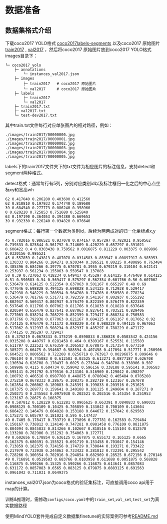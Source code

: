 # 数据准备

## 数据集格式介绍

下载coco2017 YOLO格式 [coco2017labels-segments](https://github.com/ultralytics/yolov5/releases/download/v1.0/coco2017labels-segments.zip) 以及coco2017 原始图片 [train2017](http://images.cocodataset.org/zips/train2017.zip) , [val2017](http://images.cocodataset.org/zips/val2017.zip) ，然后将coco2017 原始图片放到coco2017 YOLO格式 images目录下：
```
└─ coco2017_yolo
    ├─ annotations
        └─ instances_val2017.json
    ├─ images
        ├─ train2017   # coco2017 原始图片
        └─ val2017     # coco2017 原始图片
    ├─ labels
        ├─ train2017
        └─ val2017
    ├─ train2017.txt
    ├─ val2017.txt
    └─ test-dev2017.txt
```
其中train.txt文件每行对应单张图片的相对路径，例如：
```
./images/train2017/00000000.jpg
./images/train2017/00000001.jpg
./images/train2017/00000002.jpg
./images/train2017/00000003.jpg
./images/train2017/00000004.jpg
./images/train2017/00000005.jpg
```
labels下的train2017文件夹下的txt文件为相应图片的标注信息，支持detect和segment两种格式。

detect格式：通常每行有5列，分别对应类别id以及标注框归一化之后的中心点坐标xy和宽高wh
```
62 0.417040 0.206280 0.403600 0.412560
62 0.818810 0.197933 0.174740 0.189680
39 0.684540 0.277773 0.086240 0.358960
0 0.620220 0.725853 0.751680 0.525840
63 0.197190 0.364053 0.394380 0.669653
39 0.932330 0.226240 0.034820 0.076640
```
segment格式：每行第一个数据为类别id，后续为两两成对的归一化坐标点x,y

```
45 0.782016 0.986521 0.937078 0.874167 0.957297 0.782021 0.950562 0.739333 0.825844 0.561792 0.714609 0.420229 0.657297 0.391021 0.608422 0.4 0.0303438 0.750562 0.0016875 0.811229 0.003375 0.889896 0.0320156 0.986521
45 0.557859 0.143813 0.487078 0.0314583 0.859547 0.00897917 0.985953 0.130333 0.984266 0.184271 0.930344 0.386521 0.80225 0.480896 0.763484 0.485396 0.684266 0.39775 0.670781 0.3955 0.679219 0.310104 0.642141 0.253937 0.561234 0.155063 0.559547 0.137083
50 0.39 0.727063 0.418234 0.649417 0.455297 0.614125 0.476469 0.614125 0.51 0.590583 0.54 0.569417 0.575297 0.562354 0.601766 0.56 0.607062 0.536479 0.614125 0.522354 0.637063 0.501167 0.665297 0.48 0.69 0.477646 0.698828 0.494125 0.698828 0.534125 0.712938 0.529417 0.742938 0.548229 0.760594 0.564708 0.774703 0.550583 0.778234 0.536479 0.781766 0.531771 0.792359 0.541167 0.802937 0.555292 0.802937 0.569417 0.802937 0.576479 0.822359 0.576479 0.822359 0.597646 0.811766 0.607062 0.811766 0.618833 0.818828 0.637646 0.820594 0.656479 0.827641 0.687063 0.827641 0.703521 0.829406 0.727063 0.838234 0.708229 0.852359 0.729417 0.868234 0.750583 0.871766 0.792938 0.877063 0.821167 0.884125 0.861167 0.817062 0.92 0.734125 0.976479 0.711172 0.988229 0.48 0.988229 0.494125 0.967063 0.517062 0.912937 0.508234 0.832937 0.485297 0.788229 0.471172 0.774125 0.395297 0.729417
45 0.375219 0.0678333 0.375219 0.0590833 0.386828 0.0503542 0.424156 0.0315208 0.440797 0.0281458 0.464 0.0389167 0.525531 0.115583 0.611797 0.222521 0.676359 0.306583 0.678875 0.317354 0.677359 0.385271 0.66475 0.394687 0.588594 0.407458 0.417094 0.517771 0.280906 0.604521 0.0806562 0.722208 0.0256719 0.763917 0.00296875 0.809646 0 0.786104 0 0.745083 0 0.612583 0.03525 0.613271 0.0877187 0.626708 0.130594 0.626708 0.170437 0.6025 0.273844 0.548708 0.338906 0.507 0.509906 0.4115 0.604734 0.359042 0.596156 0.338188 0.595141 0.306583 0.595141 0.291792 0.579516 0.213104 0.516969 0.129042 0.498297 0.100792 0.466516 0.0987708 0.448875 0.0786042 0.405484 0.0705208 0.375219 0.0678333 0.28675 0.108375 0.282719 0.123167 0.267078 0.162854 0.266062 0.189083 0.245391 0.199833 0.203516 0.251625 0.187375 0.269771 0.159641 0.240188 0.101125 0.249604 0 0.287271 0 0.250271 0 0.245563 0.0975938 0.202521 0.203516 0.145354 0.251953 0.123167 0.28675 0.108375
49 0.587812 0.128229 0.612281 0.0965625 0.663391 0.0840833 0.690031 0.0908125 0.700109 0.10425 0.705859 0.133042 0.700109 0.143604 0.686422 0.146479 0.664828 0.153188 0.644672 0.157042 0.629563 0.175271 0.605797 0.181021 0.595 0.147437
49 0.7405 0.178417 0.733719 0.173896 0.727781 0.162583 0.729484 0.150167 0.738812 0.124146 0.747281 0.0981458 0.776109 0.0811875 0.804094 0.0845833 0.814266 0.102667 0.818516 0.115104 0.812578 0.133208 0.782906 0.151292 0.754063 0.172771
49 0.602656 0.178854 0.636125 0.167875 0.655172 0.165125 0.6665 0.162375 0.680391 0.155521 0.691719 0.153458 0.703047 0.154146 0.713859 0.162375 0.724156 0.174729 0.730844 0.193271 0.733422 0.217979 0.733938 0.244063 0.733422 0.281813 0.732391 0.295542 0.728266 0.300354 0.702016 0.294854 0.682969 0.28525 0.672156 0.270146
49 0.716891 0.0519583 0.683766 0.0103958 0.611688 0.0051875 0.568828 0.116875 0.590266 0.15325 0.590266 0.116875 0.613641 0.0857083 0.631172 0.0857083 0.6565 0.083125 0.679875 0.0883125 0.691563 0.0961042 0.711031 0.0649375

```
instances_val2017.json为coco格式的验证集标注，可直接调用coco api用于map的计算。

训练&推理时，需修改`configs/coco.yaml`中的`train_set`,`val_set`,`test_set`为真实数据路径

使用MindYOLO套件完成自定义数据集finetune的实际案例可参考[README.md](https://github.com/mindspore-lab/mindyolo/blob/master/examples/finetune_SHWD/README.md)

